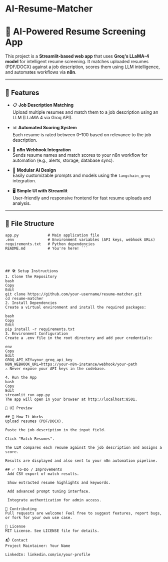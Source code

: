 # AI-Resume-Matcher

# 🤖 AI-Powered Resume Screening App

This project is a **Streamlit-based web app** that uses **Groq's LLaMA-4 model** for intelligent resume screening. It matches uploaded resumes (PDF/DOCX) against a job description, scores them using LLM intelligence, and automates workflows via **n8n**.

---

## 🚀 Features

- 📋 **Job Description Matching**  
  Upload multiple resumes and match them to a job description using an LLM (LLaMA 4 via Groq API).

- 📊 **Automated Scoring System**  
  Each resume is rated between 0–100 based on relevance to the job description.

- 🔄 **n8n Webhook Integration**  
  Sends resume names and match scores to your n8n workflow for automation (e.g., alerts, storage, database sync).

- 🧠 **Modular AI Design**  
  Easily customizable prompts and models using the `langchain_groq` integration.

- 🖥️ **Simple UI with Streamlit**  
  User-friendly and responsive frontend for fast resume uploads and analysis.

---

## 📂 File Structure

```plaintext
app.py             # Main application file
.env               # Environment variables (API keys, webhook URLs)
requirements.txt   # Python dependencies
README.md          # You're here! ```




## 🛠️ Setup Instructions
1. Clone the Repository
bash
Copy
Edit
git clone https://github.com/your-username/resume-matcher.git
cd resume-matcher
2. Install Dependencies
Create a virtual environment and install the required packages:

bash
Copy
Edit
pip install -r requirements.txt
3. Environment Configuration
Create a .env file in the root directory and add your credentials:

env
Copy
Edit
GROQ_API_KEY=your_groq_api_key
N8N_WEBHOOK_URL=https://your-n8n-instance/webhook/your-path
⚠️ Never expose your API keys in the codebase.

4. Run the App
bash
Copy
Edit
streamlit run app.py
The app will open in your browser at http://localhost:8501.

📸 UI Preview

## 🧠 How It Works
Upload resumes (PDF/DOCX).

Paste the job description in the input field.

Click "Match Resumes".

The LLM compares each resume against the job description and assigns a score.

Results are displayed and also sent to your n8n automation pipeline.

## ✅ To-Do / Improvements
 Add CSV export of match results.

 Show extracted resume highlights and keywords.

 Add advanced prompt tuning interface.

 Integrate authentication for admin access.

🤝 Contributing
Pull requests are welcome! Feel free to suggest features, report bugs, or fork for your own use case.

📄 License
MIT License. See LICENSE file for details.

📬 Contact
Project Maintainer: Your Name

LinkedIn: linkedin.com/in/your-profile

